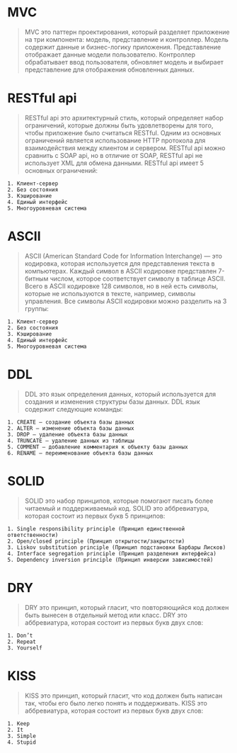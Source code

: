 # MVC
> MVC это паттерн проектирования, который разделяет приложение на три компонента:
модель, представление и контроллер.
Модель содержит данные и бизнес-логику приложения.
Представление отображает данные модели пользователю.
Контроллер обрабатывает ввод пользователя, обновляет модель и выбирает представление для отображения обновленных данных.


# RESTful api
> RESTful api это архитектурный стиль, который определяет набор ограничений, которые должны быть удовлетворены для того,
чтобы приложение было считаться RESTful.
Одним из основных ограничений является использование HTTP протокола для взаимодействия между клиентом и сервером.
RESTful api можно сравнить с SOAP api, но в отличие от SOAP, RESTful api не использует XML для обмена данными.
RESTful api имеет 5 основных ограничений:
> 

    1. Клиент-сервер 
    2. Без состояния
    3. Кэширование
    4. Единый интерфейс
    5. Многоуровневая система
 

# ASCII
>ASCII (American Standard Code for Information Interchange) — это кодировка, которая используется для представления текста в компьютерах.
Каждый символ в ASCII кодировке представлен 7-битным числом, которое соответствует символу в таблице ASCII.
Всего в ASCII кодировке 128 символов, но в ней есть символы, которые не используются в тексте, например, символы управления.
Все символы ASCII кодировки можно разделить на 3 группы:
> 
    1. Клиент-сервер
    2. Без состояния
    3. Кэширование
    4. Единый интерфейс
    5. Многоуровневая система


# DDL
>DDL это язык определения данных, который используется для создания и изменения структуры базы данных.
DDL язык содержит следующие команды:
> 
    1. CREATE — создание объекта базы данных
    2. ALTER — изменение объекта базы данных
    3. DROP — удаление объекта базы данных
    4. TRUNCATE — удаление данных из таблицы
    5. COMMENT — добавление комментария к объекту базы данных
    6. RENAME — переименование объекта базы данных


# SOLID
>SOLID это набор принципов, которые помогают писать более читаемый и поддерживаемый код.
SOLID это аббревиатура, которая состоит из первых букв 5 принципов:
> 
    1. Single responsibility principle (Принцип единственной ответственности)
    2. Open/closed principle (Принцип открытости/закрытости)
    3. Liskov substitution principle (Принцип подстановки Барбары Лисков)
    4. Interface segregation principle (Принцип разделения интерфейса)
    5. Dependency inversion principle (Принцип инверсии зависимостей)


# DRY
>DRY это принцип, который гласит, что повторяющийся код должен быть вынесен в отдельный метод или класс.
DRY это аббревиатура, которая состоит из первых букв двух слов:
> 
    1. Don’t 
    2. Repeat
    3. Yourself


# KISS
>KISS это принцип, который гласит, что код должен быть написан так, чтобы его было легко понять и поддерживать.
KISS это аббревиатура, которая состоит из первых букв двух слов:
> 
    1. Keep
    2. It
    3. Simple
    4. Stupid

